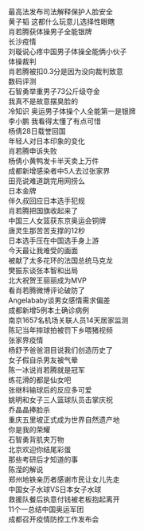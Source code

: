 最高法发布司法解释保护人脸安全  
黄子韬 这都什么玩意儿选择性眼瞎  
肖若腾获体操男子全能银牌  
长沙疫情  
刘璇说心疼中国男子体操全能俩小伙子  
体操裁判  
肖若腾被扣0.3分是因为没向裁判致意  
数码评测  
石智勇举重男子73公斤级夺金  
我真不是故意摆臭脸的  
冷知识 奥运男子体操个人全能第一是银牌  
李小鹏 我看得太懂了有点可惜  
杨倩28日载誉回国  
年轻人对日本印象的变化  
肖若腾申诉失败  
杨倩小黄鸭发卡半天卖上万件  
成都新增感染者中5人去过张家界  
田亮说难道跳完用网捞么  
日本金牌  
伴久叔回应日本选手犯规  
肖若腾把国旗收起来了  
中国三人女篮获东京奥运会铜牌  
唐灵生那苦苦支撑的12秒  
日本选手压在中国选手身上游  
今天最让我难受的画面  
被献了太多花环的法国总统马克龙  
樊振东谈张本智和出局  
北大祝贺王丽丽成为MVP  
看肖若腾微博评论破防了  
Angelababy谈男女感情需求偏差  
成都新增5例本土确诊病例  
南京1657名机场关联人员14天居家监测  
陈玘当年摔球拍被罚下乡喂猪视频  
张家界疫情  
杨舒予爸爸泪目说我们创造历史了  
女子假自杀男友被气晕  
陈一冰说肖若腾就是冠军  
练花滑的都是仙女吧  
张继科输球后的反应多可爱  
姚明和女子三人篮球队员击掌庆祝  
乔晶晶捧脸杀  
重庆五里坡正式成为世界自然遗产地  
你是我的荣耀  
石智勇背肌夹万物  
北京欢迎你结尾彩蛋  
那些考研后才知道的事  
陈滢的解说  
郑州地铁亲历者感谢市民让女儿先走  
中国女子水球VS日本女子水球  
救援队餐后执意付钱被老板抱起离开  
11个一总结中国奥运军团  
成都召开疫情防控工作发布会  
